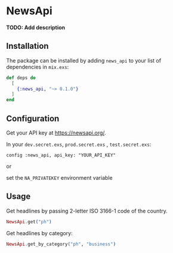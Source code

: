 # NewsApi

**TODO: Add description**

## Installation

The package can be installed
by adding `news_api` to your list of dependencies in `mix.exs`:

```elixir
def deps do
  [
    {:news_api, "~> 0.1.0"}
  ]
end
```
## Configuration
Get your API key at https://newsapi.org/.

In your ```dev.secret.exs```, ```prod.secret.exs``` , ```test.secret.exs```:

```
config :news_api, api_key: "YOUR_API_KEY"
```

or

set the `NA_PRIVATEKEY` environment variable

## Usage

Get headlines by passing 2-letter ISO 3166-1 code of the country.

```elixir
NewsApi.get("ph")
```

Get headlines by category:

```elixir
NewsApi.get_by_category("ph", "business")
```

